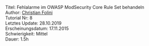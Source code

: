 Titel: Fehlalarme im OWASP ModSecurity Core Rule Set behandeln  
Author: <a href="mailto:christian.folini@netnea.com">Christian Folini</a>  
Tutorial Nr: 8  
Letztes Update: 28.10.2019  
Erscheinungsdatum: 17.11.2015  
Schwierigkeit: Mittel  
Dauer: 1.5h  
